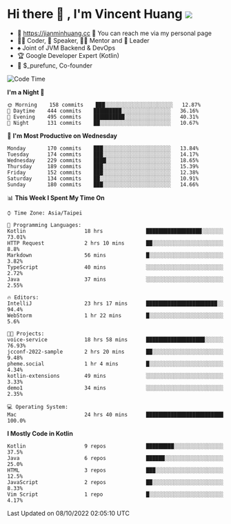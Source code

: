 # Hi there 👋 , I'm Vincent Huang ![](https://komarev.com/ghpvc/?username=Jian-Min-Huang)
- 💎 https://jianminhuang.cc 🙋 You can reach me via my personal page
- 👨‍💻 Coder, 🎤 Speaker, 👨‍🏫 Mentor and 🚀 Leader
- ♠️ Joint of JVM Backend & DevOps
- 🏆 Google Developer Expert (Kotlin)
- 💼 $_purefunc, Co-founder

<!--START_SECTION:waka-->
![Code Time](http://img.shields.io/badge/Code%20Time-1%2C056%20hrs%2021%20mins-blue)

**I'm a Night 🦉** 

```text
🌞 Morning    158 commits    ███░░░░░░░░░░░░░░░░░░░░░░   12.87% 
🌆 Daytime    444 commits    █████████░░░░░░░░░░░░░░░░   36.16% 
🌃 Evening    495 commits    ██████████░░░░░░░░░░░░░░░   40.31% 
🌙 Night      131 commits    ██░░░░░░░░░░░░░░░░░░░░░░░   10.67%

```
📅 **I'm Most Productive on Wednesday** 

```text
Monday       170 commits    ███░░░░░░░░░░░░░░░░░░░░░░   13.84% 
Tuesday      174 commits    ███░░░░░░░░░░░░░░░░░░░░░░   14.17% 
Wednesday    229 commits    ████░░░░░░░░░░░░░░░░░░░░░   18.65% 
Thursday     189 commits    ███░░░░░░░░░░░░░░░░░░░░░░   15.39% 
Friday       152 commits    ███░░░░░░░░░░░░░░░░░░░░░░   12.38% 
Saturday     134 commits    ██░░░░░░░░░░░░░░░░░░░░░░░   10.91% 
Sunday       180 commits    ███░░░░░░░░░░░░░░░░░░░░░░   14.66%

```


📊 **This Week I Spent My Time On** 

```text
⌚︎ Time Zone: Asia/Taipei

💬 Programming Languages: 
Kotlin                   18 hrs              ██████████████████░░░░░░░   73.01% 
HTTP Request             2 hrs 10 mins       ██░░░░░░░░░░░░░░░░░░░░░░░   8.8% 
Markdown                 56 mins             █░░░░░░░░░░░░░░░░░░░░░░░░   3.82% 
TypeScript               40 mins             ░░░░░░░░░░░░░░░░░░░░░░░░░   2.72% 
Java                     37 mins             ░░░░░░░░░░░░░░░░░░░░░░░░░   2.55%

🔥 Editors: 
IntelliJ                 23 hrs 17 mins      ███████████████████████░░   94.4% 
WebStorm                 1 hr 22 mins        █░░░░░░░░░░░░░░░░░░░░░░░░   5.6%

🐱‍💻 Projects: 
voice-service            18 hrs 58 mins      ███████████████████░░░░░░   76.93% 
jcconf-2022-sample       2 hrs 20 mins       ██░░░░░░░░░░░░░░░░░░░░░░░   9.48% 
pheme.social             1 hr 4 mins         █░░░░░░░░░░░░░░░░░░░░░░░░   4.34% 
kotlin-extensions        49 mins             ░░░░░░░░░░░░░░░░░░░░░░░░░   3.33% 
demo1                    34 mins             ░░░░░░░░░░░░░░░░░░░░░░░░░   2.35%

💻 Operating System: 
Mac                      24 hrs 40 mins      █████████████████████████   100.0%

```

**I Mostly Code in Kotlin** 

```text
Kotlin                   9 repos             █████████░░░░░░░░░░░░░░░░   37.5% 
Java                     6 repos             ██████░░░░░░░░░░░░░░░░░░░   25.0% 
HTML                     3 repos             ███░░░░░░░░░░░░░░░░░░░░░░   12.5% 
JavaScript               2 repos             ██░░░░░░░░░░░░░░░░░░░░░░░   8.33% 
Vim Script               1 repo              █░░░░░░░░░░░░░░░░░░░░░░░░   4.17%

```



 Last Updated on 08/10/2022 02:05:10 UTC
<!--END_SECTION:waka-->
